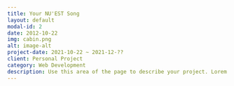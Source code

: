 ```yaml
---
title: Your NU'EST Song
layout: default
modal-id: 2
date: 2012-10-22
img: cabin.png
alt: image-alt
project-date: 2021-10-22 ~ 2021-12-??
client: Personal Project
category: Web Development
description: Use this area of the page to describe your project. Lorem ipsum dolor sit amet, consectetur adipisicing elit. Mollitia neque assumenda ipsam nihil, molestias magnam, recusandae quos quis inventore quisquam velit asperiores, vitae? Reprehenderit soluta, eos quod consequuntur itaque. Nam.
---
```

